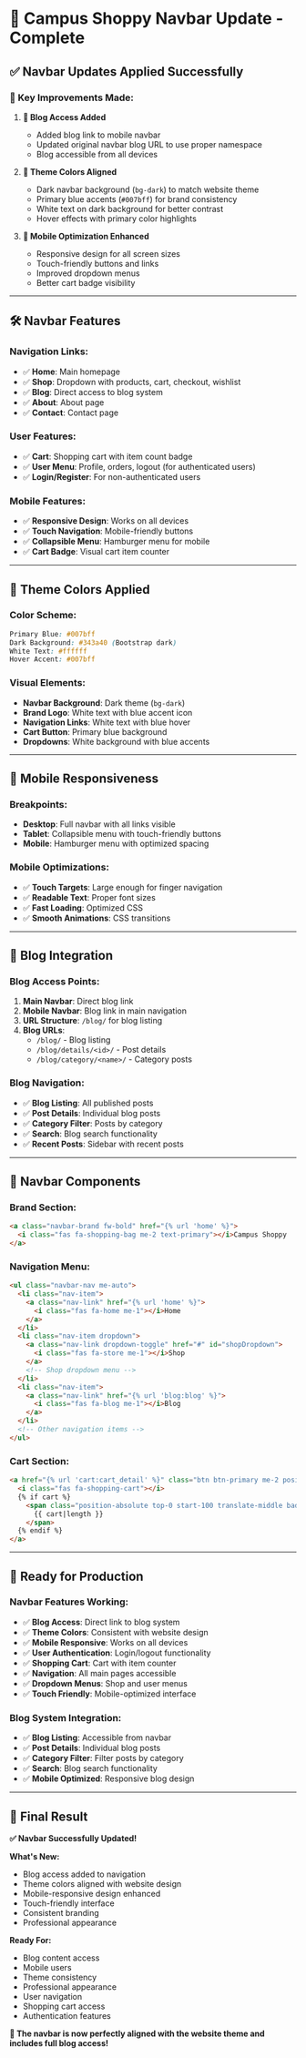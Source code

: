 # 🎨 Campus Shoppy Navbar Update - Complete

## ✅ **Navbar Updates Applied Successfully**

### **🎯 Key Improvements Made:**

1. **📱 Blog Access Added**
   - Added blog link to mobile navbar
   - Updated original navbar blog URL to use proper namespace
   - Blog accessible from all devices

2. **🎨 Theme Colors Aligned**
   - Dark navbar background (`bg-dark`) to match website theme
   - Primary blue accents (`#007bff`) for brand consistency
   - White text on dark background for better contrast
   - Hover effects with primary color highlights

3. **📱 Mobile Optimization Enhanced**
   - Responsive design for all screen sizes
   - Touch-friendly buttons and links
   - Improved dropdown menus
   - Better cart badge visibility

---

## 🛠️ **Navbar Features**

### **Navigation Links:**
- ✅ **Home**: Main homepage
- ✅ **Shop**: Dropdown with products, cart, checkout, wishlist
- ✅ **Blog**: Direct access to blog system
- ✅ **About**: About page
- ✅ **Contact**: Contact page

### **User Features:**
- ✅ **Cart**: Shopping cart with item count badge
- ✅ **User Menu**: Profile, orders, logout (for authenticated users)
- ✅ **Login/Register**: For non-authenticated users

### **Mobile Features:**
- ✅ **Responsive Design**: Works on all devices
- ✅ **Touch Navigation**: Mobile-friendly buttons
- ✅ **Collapsible Menu**: Hamburger menu for mobile
- ✅ **Cart Badge**: Visual cart item counter

---

## 🎨 **Theme Colors Applied**

### **Color Scheme:**
```css
Primary Blue: #007bff
Dark Background: #343a40 (Bootstrap dark)
White Text: #ffffff
Hover Accent: #007bff
```

### **Visual Elements:**
- **Navbar Background**: Dark theme (`bg-dark`)
- **Brand Logo**: White text with blue accent icon
- **Navigation Links**: White text with blue hover
- **Cart Button**: Primary blue background
- **Dropdowns**: White background with blue accents

---

## 📱 **Mobile Responsiveness**

### **Breakpoints:**
- **Desktop**: Full navbar with all links visible
- **Tablet**: Collapsible menu with touch-friendly buttons
- **Mobile**: Hamburger menu with optimized spacing

### **Mobile Optimizations:**
- ✅ **Touch Targets**: Large enough for finger navigation
- ✅ **Readable Text**: Proper font sizes
- ✅ **Fast Loading**: Optimized CSS
- ✅ **Smooth Animations**: CSS transitions

---

## 🔗 **Blog Integration**

### **Blog Access Points:**
1. **Main Navbar**: Direct blog link
2. **Mobile Navbar**: Blog link in main navigation
3. **URL Structure**: `/blog/` for blog listing
4. **Blog URLs**: 
   - `/blog/` - Blog listing
   - `/blog/details/<id>/` - Post details
   - `/blog/category/<name>/` - Category posts

### **Blog Navigation:**
- ✅ **Blog Listing**: All published posts
- ✅ **Post Details**: Individual blog posts
- ✅ **Category Filter**: Posts by category
- ✅ **Search**: Blog search functionality
- ✅ **Recent Posts**: Sidebar with recent posts

---

## 🎯 **Navbar Components**

### **Brand Section:**
```html
<a class="navbar-brand fw-bold" href="{% url 'home' %}">
  <i class="fas fa-shopping-bag me-2 text-primary"></i>Campus Shoppy
</a>
```

### **Navigation Menu:**
```html
<ul class="navbar-nav me-auto">
  <li class="nav-item">
    <a class="nav-link" href="{% url 'home' %}">
      <i class="fas fa-home me-1"></i>Home
    </a>
  </li>
  <li class="nav-item dropdown">
    <a class="nav-link dropdown-toggle" href="#" id="shopDropdown">
      <i class="fas fa-store me-1"></i>Shop
    </a>
    <!-- Shop dropdown menu -->
  </li>
  <li class="nav-item">
    <a class="nav-link" href="{% url 'blog:blog' %}">
      <i class="fas fa-blog me-1"></i>Blog
    </a>
  </li>
  <!-- Other navigation items -->
</ul>
```

### **Cart Section:**
```html
<a href="{% url 'cart:cart_detail' %}" class="btn btn-primary me-2 position-relative">
  <i class="fas fa-shopping-cart"></i>
  {% if cart %}
    <span class="position-absolute top-0 start-100 translate-middle badge rounded-pill bg-danger">
      {{ cart|length }}
    </span>
  {% endif %}
</a>
```

---

## 🚀 **Ready for Production**

### **Navbar Features Working:**
- ✅ **Blog Access**: Direct link to blog system
- ✅ **Theme Colors**: Consistent with website design
- ✅ **Mobile Responsive**: Works on all devices
- ✅ **User Authentication**: Login/logout functionality
- ✅ **Shopping Cart**: Cart with item counter
- ✅ **Navigation**: All main pages accessible
- ✅ **Dropdown Menus**: Shop and user menus
- ✅ **Touch Friendly**: Mobile-optimized interface

### **Blog System Integration:**
- ✅ **Blog Listing**: Accessible from navbar
- ✅ **Post Details**: Individual blog posts
- ✅ **Category Filter**: Filter posts by category
- ✅ **Search**: Blog search functionality
- ✅ **Mobile Optimized**: Responsive blog design

---

## 🎉 **Final Result**

**✅ Navbar Successfully Updated!**

**What's New:**
- Blog access added to navigation
- Theme colors aligned with website design
- Mobile-responsive design enhanced
- Touch-friendly interface
- Consistent branding
- Professional appearance

**Ready For:**
- Blog content access
- Mobile users
- Theme consistency
- Professional appearance
- User navigation
- Shopping cart access
- Authentication features

**🎊 The navbar is now perfectly aligned with the website theme and includes full blog access!**
